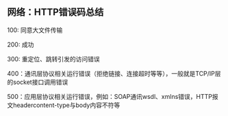 ## 网络：HTTP错误码总结


100: 同意大文件传输

200: 成功

300: 重定位、跳转引发的访问错误

400：通讯层协议相关运行错误（拒绝链接、连接超时等等），一般就是TCP/IP层的socket接口调用错误

500：应用层协议相关运行错误，例如：SOAP通讯wsdl、xmlns错误，HTTP报文headercontent-type与body内容不符等